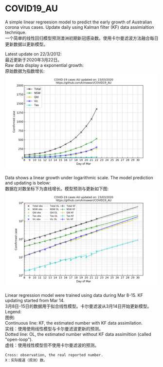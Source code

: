 # COVID19_AU
A simple linear regreesion model to predict the early growth of Australian corona virus cases. Update daily using Kalman filter (KF) data assimialtion technique.  
一个简单的线性回归模型预测澳洲初期新冠感染数。使用卡尔曼滤波方法融合每日更新数据以更新模型。  

Latest update on 22/3/2012:  
最近更新于2020年3月22日。  
Raw data display a exponential growth:  
原始数据为指数增长:  
![](Out_Data/linear_au_2020_03_23.png)  

Data shows a linear growth under logarithmic scale. The model prediction and updating is below:  
数据在对数坐标下为直线增长。模型预测与更新如下图:  
![](Out_Data/log_kf_au_2020_03_23.png)  

Linear regression model were trained using data during Mar 8-15. KF updating started from Mar 14.  
3月8日-15日的数据用于拟合线性模型。卡尔曼滤波从3月14日开始更新模型。  
Legend:  
图例:   
    Continuous line: KF, the estimated number with KF data assimilation.  
    实线：使用使用线性模型与卡尔曼滤波更新的预测。  
    Dotted line: OL, the estimated number without KF data assimiltion (called "open-loop").  
    虚线：使用线性模型但不使用卡尔曼滤波的预测。  

    Cross: observation, the real reported number.  
    X：实际报道（观测）数。  
    
